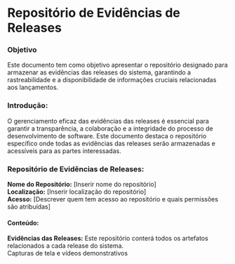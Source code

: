 # Repositório de Evidências de Releases

### Objetivo
Este documento tem como objetivo apresentar o repositório designado para armazenar as evidências das releases do sistema, garantindo a rastreabilidade e a disponibilidade de informações cruciais relacionadas aos lançamentos.

### Introdução:
O gerenciamento eficaz das evidências das releases é essencial para garantir a transparência, a colaboração e a integridade do processo de desenvolvimento de software. Este documento destaca o repositório específico onde todas as evidências das releases serão armazenadas e acessíveis para as partes interessadas.

### Repositório de Evidências de Releases:
**Nome do Repositório:** [Inserir nome do repositório] <br/>
**Localização:** [Inserir localização do repositório] <br/>
**Acesso:** [Descrever quem tem acesso ao repositório e quais permissões são atribuídas] <br/>

#### Conteúdo: 
**Evidências das Releases:** Este repositório conterá todos os artefatos relacionados a cada release do sistema.<br/>
Capturas de tela e vídeos demonstrativos <br/>
